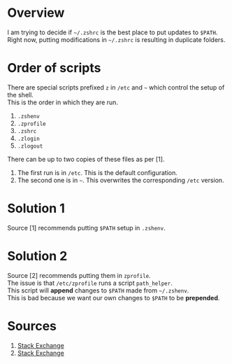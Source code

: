 # Overview

I am trying to decide if `~/.zshrc` is the best place to put updates to `$PATH`.  
Right now, putting modifications in `~/.zshrc` is resulting in duplicate folders.

# Order of scripts

There are special scripts prefixed `z` in `/etc` and `~` which control the setup of the shell.  
This is the order in which they are run.

1. `.zshenv`
2. `.zprofile`
3. `.zshrc`
4. `.zlogin`
5. `.zlogout`

There can be up to two copies of these files as per \[1\].

1. The first run is in `/etc`. This is the default configuration.
2. The second one is in `~`. This overwrites the corresponding `/etc` version.

# Solution 1

Source \[1\] recommends putting `$PATH` setup in `.zshenv`.

# Solution 2

Source \[2\] recommends putting them in `zprofile`.  
The issue is that `/etc/zprofile` runs a script `path_helper`.  
This script will **append** changes to `$PATH` made from `~/.zshenv`.  
This is bad because we want our own changes to `$PATH` to be **prepended**.

# Sources

1. [Stack Exchange](https://apple.stackexchange.com/questions/388622/zsh-zprofile-zshrc-zlogin-what-goes-where)
2. [Stack Exchange](https://apple.stackexchange.com/questions/432226/homebrew-path-set-in-zshenv-is-overridden)

